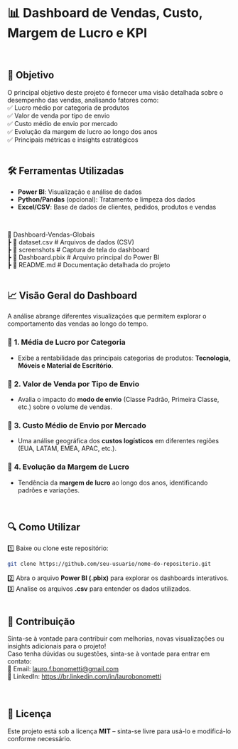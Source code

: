 # 📊 Dashboard de Vendas, Custo, Margem de Lucro e KPI  
<br>

## 📌 Objetivo  
O principal objetivo deste projeto é fornecer uma visão detalhada sobre o desempenho das vendas, analisando fatores como:  
✅ Lucro médio por categoria de produtos  
✅ Valor de venda por tipo de envio  
✅ Custo médio de envio por mercado  
✅ Evolução da margem de lucro ao longo dos anos  
✅ Principais métricas e insights estratégicos  
<br>

## 🛠️ Ferramentas Utilizadas  
- **Power BI**: Visualização e análise de dados  
- **Python/Pandas** (opcional): Tratamento e limpeza dos dados  
- **Excel/CSV**: Base de dados de clientes, pedidos, produtos e vendas  
<br>

📂 Dashboard-Vendas-Globais  
 ┣ 📂 dataset.csv             # Arquivos de dados (CSV)   
 ┣ 📜 screenshots             # Captura de tela do dashboard  
 ┣ 📜 Dashboard.pbix          # Arquivo principal do Power BI  
 ┣ 📜 README.md               # Documentação detalhada do projeto    
<br>

## 📈 Visão Geral do Dashboard  
A análise abrange diferentes visualizações que permitem explorar o comportamento das vendas ao longo do tempo.  

### 🔹 **1. Média de Lucro por Categoria**  
- Exibe a rentabilidade das principais categorias de produtos: **Tecnologia, Móveis e Material de Escritório**.  

### 🔹 **2. Valor de Venda por Tipo de Envio**  
- Avalia o impacto do **modo de envio** (Classe Padrão, Primeira Classe, etc.) sobre o volume de vendas.  

### 🔹 **3. Custo Médio de Envio por Mercado**  
- Uma análise geográfica dos **custos logísticos** em diferentes regiões (EUA, LATAM, EMEA, APAC, etc.).  

### 🔹 **4. Evolução da Margem de Lucro**  
- Tendência da **margem de lucro** ao longo dos anos, identificando padrões e variações.  
<br>

## 🔍 Como Utilizar  
1️⃣ Baixe ou clone este repositório:  
```sh
git clone https://github.com/seu-usuario/nome-do-repositorio.git
```  
2️⃣ Abra o arquivo **Power BI (.pbix)** para explorar os dashboards interativos.  
3️⃣ Analise os arquivos **.csv** para entender os dados utilizados.  
<br>

## 📢 Contribuição  
Sinta-se à vontade para contribuir com melhorias, novas visualizações ou insights adicionais para o projeto!  
Caso tenha dúvidas ou sugestões, sinta-se à vontade para entrar em contato:
<br>
📧 Email: lauro.f.bonometti@gmail.com <br>
🔗 LinkedIn: https://br.linkedin.com/in/laurobonometti
<br>
<br>
<br>


## 📜 Licença  
Este projeto está sob a licença **MIT** – sinta-se livre para usá-lo e modificá-lo conforme necessário.  

